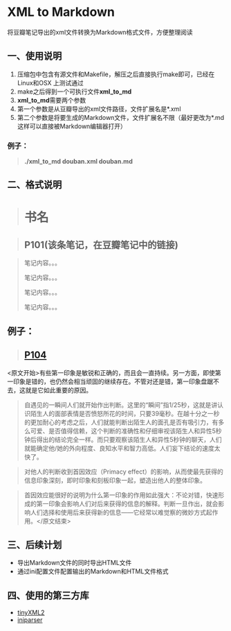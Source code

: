 # XML to Markdown

将豆瓣笔记导出的xml文件转换为Markdown格式文件，方便整理阅读

## 一、使用说明

1. 压缩包中包含有源文件和Makefile，解压之后直接执行make即可，已经在Linux和OSX 上测试通过
2. make之后得到一个可执行文件**xml\_to\_md**
3. **xml\_to\_md**需要两个参数
4. 第一个参数是从豆瓣导出的xml文件路径，文件扩展名是*.xml
5. 第二个参数是将要生成的Markdown文件，文件扩展名不限（最好更改为*.md这样可以直接被Markdown编辑器打开）

### 例子：
> **./xml\_to\_md douban.xml douban.md**

## 二、格式说明

> # 书名

> ## P101(该条笔记，在豆瓣笔记中的链接)

> 笔记内容。。。
> 
> 笔记内容。。。
> 
> 笔记内容。。。
> 
> 笔记内容。。。

## 例子：
> ## [P104](http://book.douban.com/annotation/28395814/)
<原文开始>有些第一印象是敏锐和正确的，而且会一直持续。另一方面，即使第一印象是错的，也仍然会相当顽固的继续存在。不管对还是错，第一印象盘踞不去，这就是它如此重要的原因。

> 自遇见的一瞬间人们就开始作出判断。这里的“瞬间”指1/25秒，这就是讲认识陌生人的面部表情是否愤怒所花的时间，只要39毫秒。在越十分之一秒的更加耐心的考虑之后，人们就能判断出陌生人的面孔是否有吸引力，有多么可爱、是否值得信赖，这个判断的准确性和仔细审视该陌生人和异性5秒钟后得出的结论完全一样。而只要观察该陌生人和异性5秒钟的聊天，人们就能确定他/她的外向程度、良知水平和智力高低。人们妄下结论的速度太快了。

> 对他人的判断收到首因效应（Primacy effect）的影响，从而使最先获得的信息印象深刻，即时印象和刻板印象一起，塑造出他人的整体印象。

> 首因效应能很好的说明为什么第一印象的作用如此强大：不论对错，快速形成的第一印象会影响人们对后来获得的信息的解释。判断一旦作出，就会影响人们选择和使用后来获得新的信息——它经常以难觉察的微妙方式起作用。</原文结束>

## 三、后续计划

- 导出Markdown文件的同时导出HTML文件
- 通过ini配置文件配置输出的Markdown和HTML文件格式


## 四、使用的第三方库

- [tinyXML2](https://github.com/leethomason/tinyxml2)
- [iniparser](https://github.com/ndevilla/iniparser)
